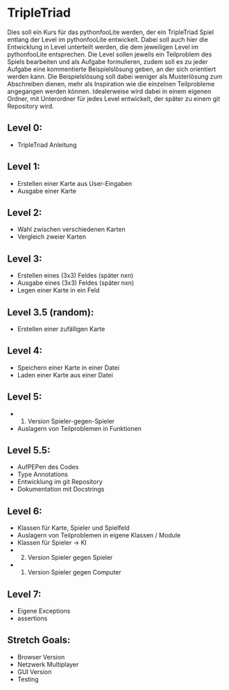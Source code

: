 # TripleTriad
Dies soll ein Kurs für das pythonfooLite werden, der ein TripleTriad Spiel
entlang der Level im pythonfooLite entwickelt. Dabei soll auch hier die
Entwicklung in Level unterteilt werden, die dem jeweiligen Level im
pythonfooLite entsprechen. Die Level sollen jeweils ein Teilproblem des Spiels
bearbeiten und als Aufgabe formulieren, zudem soll es zu jeder Aufgabe eine
kommentierte Beispielslösung geben, an der sich orientiert werden kann. Die
Beispielslösung soll dabei weniger als Musterlösung zum Abschreiben dienen,
mehr als Inspiration wie die einzelnen Teilprobleme angegangen werden können.
Idealerweise wird dabei in einem eigenen Ordner, mit Unterordner für jedes Level
entwickelt, der später zu einem git Repository wird.

## Level 0:
* TripleTriad Anleitung

## Level 1:
* Erstellen einer Karte aus User-Eingaben
* Ausgabe einer Karte

## Level 2:
* Wahl zwischen verschiedenen Karten
* Vergleich zweier Karten

## Level 3:
* Erstellen eines (3x3) Feldes (später nxn)
* Ausgabe eines (3x3) Feldes (später nxn)
* Legen einer Karte in ein Feld

## Level 3.5 (random):
* Erstellen einer zufälligen Karte

## Level 4:
* Speichern einer Karte in einer Datei
* Laden einer Karte aus einer Datei

## Level 5:
* 1. Version Spieler-gegen-Spieler
* Auslagern von Teilproblemen in Funktionen

## Level 5.5:
* AufPEPen des Codes
* Type Annotations
* Entwicklung im git Repository
* Dokumentation mit Docstrings

## Level 6:
* Klassen für Karte, Spieler und Spielfeld
* Auslagern von Teilproblemen in eigene Klassen / Module
* Klassen für Spieler -> KI
* 2. Version Spieler gegen Spieler
* 1. Version Spieler gegen Computer

## Level 7:
* Eigene Exceptions
* assertions

## Stretch Goals:
* Browser Version
* Netzwerk Multiplayer
* GUI Version
* Testing
